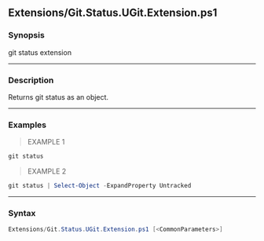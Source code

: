 Extensions/Git.Status.UGit.Extension.ps1
----------------------------------------

### Synopsis
git status extension

---

### Description

Returns git status as an object.

---

### Examples
> EXAMPLE 1

```PowerShell
git status
```
> EXAMPLE 2

```PowerShell
git status | Select-Object -ExpandProperty Untracked
```

---

### Syntax
```PowerShell
Extensions/Git.Status.UGit.Extension.ps1 [<CommonParameters>]
```
